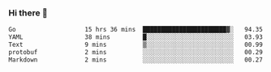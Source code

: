 ### Hi there 👋

<!--
**yeya24/yeya24** is a ✨ _special_ ✨ repository because its `README.md` (this file) appears on your GitHub profile.

Here are some ideas to get you started:

- 🔭 I’m currently working on ...
- 🌱 I’m currently learning ...
- 👯 I’m looking to collaborate on ...
- 🤔 I’m looking for help with ...
- 💬 Ask me about ...
- 📫 How to reach me: ...
- 😄 Pronouns: ...
- ⚡ Fun fact: ...
-->

<!--START_SECTION:waka-->

```txt
Go                   15 hrs 36 mins  ███████████████████████▓░   94.35 %
YAML                 38 mins         █░░░░░░░░░░░░░░░░░░░░░░░░   03.93 %
Text                 9 mins          ▒░░░░░░░░░░░░░░░░░░░░░░░░   00.99 %
protobuf             2 mins          ░░░░░░░░░░░░░░░░░░░░░░░░░   00.29 %
Markdown             2 mins          ░░░░░░░░░░░░░░░░░░░░░░░░░   00.27 %
```

<!--END_SECTION:waka-->
